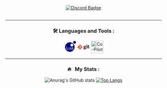 <div id="header" align="center">


  <div id="badges">
    <a href="https://discord.typh.fun">
      <img src="https://img.shields.io/badge/Discord-Join-blue?style=for-the-badge&logo=discord" alt="Discord Badge"/>
    </a>
  </div>
  <img src="https://komarev.com/ghpvc/?username=c-ube&style=flat-square&color=blue" alt=""/>
  
  
  ---

  ### :hammer_and_wrench: Languages and Tools :
  <div>
    <img src="https://raw.githubusercontent.com/devicons/devicon/master/icons/lua/lua-original-wordmark.svg" title="Lua" **alt="Lua" width="40" height="40"/>
    <img src="https://github.com/devicons/devicon/blob/master/icons/git/git-original-wordmark.svg" title="Git" **alt="Git" width="40" height="40"/>
    <img src="https://github.githubassets.com/images/icons/copilot/cp-head-square.png" title="Co-Pilot" **alt="Co-Pilot" width="40" height="40"/>
  </div>
  
  ---

  ### 🔥 &nbsp; My Stats :
  ![Anurag's GitHub stats](https://github-readme-stats.vercel.app/api?username=c-ube&show_icons=true&theme=tokyonight)
  [![Top Langs](https://github-readme-stats.vercel.app/api/top-langs/?username=c-ube&show_icons=true&theme=tokyonight)](https://github.com/anuraghazra/github-readme-stats)


</div>
